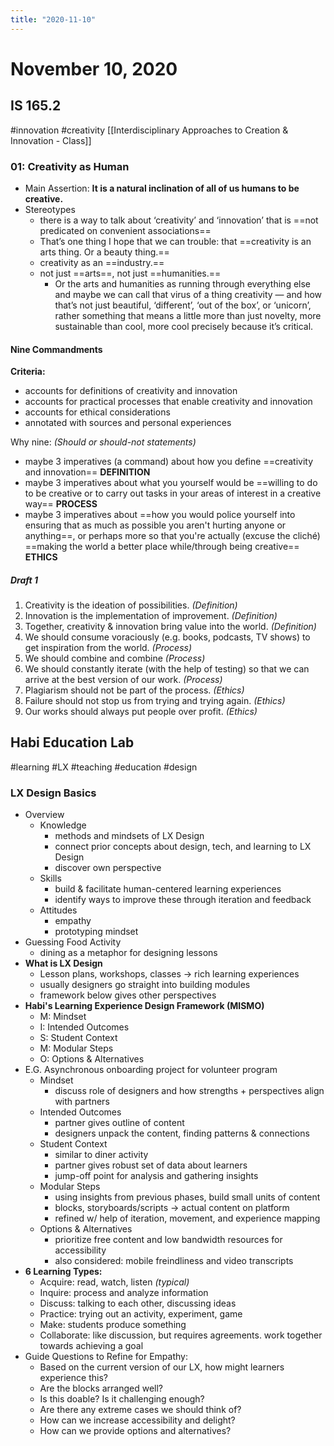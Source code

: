 ```yaml
---
title: "2020-11-10"
---
```


# November 10, 2020
## IS 165.2
#innovation #creativity 
[[Interdisciplinary Approaches to Creation & Innovation - Class]]
### 01: Creativity as Human
- Main Assertion: **It is a natural inclination of all of us humans to be creative.**
- Stereotypes
	- there is a way to talk about ‘creativity’ and ‘innovation’ that is ==not predicated on convenient associations==
	- That’s one thing I hope that we can trouble: that ==creativity is an arts thing. Or a beauty thing.==
	- creativity as an ==industry.==
	- not just ==arts==, not just ==humanities.==
		- Or the arts and humanities as running through everything else and maybe we can call that virus of a thing creativity — and how that’s not just beautiful, ‘different’, ‘out of the box’, or ‘unicorn’, rather something that means a little more than just novelty, more sustainable than cool, more cool precisely because it’s critical.	
#### Nine Commandments
**Criteria:**
- accounts for definitions of creativity and innovation
- accounts for practical processes that enable creativity and innovation
- accounts for ethical considerations
- annotated with sources and personal experiences

Why nine: *(Should or should-not statements)*
- maybe 3 imperatives (a command) about how you define ==creativity and innovation== **DEFINITION**
- maybe 3 imperatives about what you yourself would be ==willing to do to be creative or to carry out tasks in your areas of interest in a creative way== **PROCESS**
- maybe 3 imperatives about ==how you would police yourself into ensuring that as much as possible you aren't hurting anyone or anything==, or perhaps more so that you're actually (excuse the cliché) ==making the world a better place while/through being creative==  **ETHICS**

##### Draft 1
1. Creativity is the ideation of possibilities. *(Definition)*
2. Innovation is the implementation of improvement. *(Definition)*
3. Together, creativity & innovation bring value into the world. *(Definition)*
4. We should consume voraciously (e.g. books, podcasts, TV shows) to get inspiration from the world. *(Process)*
5. We should combine and combine *(Process)*
6. We should constantly iterate (with the help of testing) so that we can arrive at the best version of our work. *(Process)*
7. Plagiarism should not be part of the process. *(Ethics)*
8. Failure should not stop us from trying and trying again. *(Ethics)*
9. Our works should always put people over profit. *(Ethics)*

## Habi Education Lab
#learning #LX #teaching #education #design
### LX Design Basics
- Overview
	- Knowledge
		- methods and mindsets of LX Design
		- connect prior concepts about design, tech, and learning to LX Design
		- discover own perspective
	- Skills
		- build & facilitate human-centered learning experiences
		- identify ways to improve these through iteration and feedback
	- Attitudes
		- empathy
		- prototyping mindset
- Guessing Food Activity
	- dining as a metaphor for designing lessons
- **What is LX Design**
	- Lesson plans, workshops, classes -> rich learning experiences
	- usually designers go straight into building modules
	- framework below gives other perspectives
- **Habi's Learning Experience Design Framework (MISMO)**
	- M: Mindset
	- I: Intended Outcomes
	- S: Student Context
	- M: Modular Steps
	- O: Options & Alternatives
- E.G. Asynchronous onboarding project for volunteer program
	- Mindset
		- discuss role of designers and how strengths + perspectives align with partners
	- Intended Outcomes
		- partner gives outline of content
		- designers unpack the content, finding patterns & connections
	- Student Context
		- similar to diner activity
		- partner gives robust set of data about learners
		- jump-off point for analysis and gathering insights
	- Modular Steps
		- using insights from previous phases, build small units of content
		- blocks, storyboards/scripts -> actual content on platform
		- refined w/ help of iteration, movement, and experience mapping
	- Options & Alternatives
		- prioritize free content and low bandwidth resources for accessibility
		- also considered: mobile freindliness and video transcripts
- **6 Learning Types:**
	- Acquire: read, watch, listen *(typical)*
	- Inquire: process and analyze information
	- Discuss: talking to each other, discussing ideas
	- Practice: trying out an activity, experiment, game
	- Make: students produce something
	- Collaborate: like discussion, but requires agreements. work together towards achieving a goal
- Guide Questions to Refine for Empathy:
	- Based on the current version of our LX, how might learners experience this?
	- Are the blocks arranged well?
	- Is this doable? Is it challenging enough?
	- Are there any extreme cases we should think of?
	- How can we increase accessibility and delight?
	- How can we provide options and alternatives?



